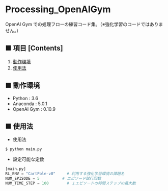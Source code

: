 # Processing_OpenAIGym
OpenAI Gym での処理フローの練習コード集。（※強化学習のコードではありません。）<br>

## ■ 項目 [Contents]
1. [動作環境](#動作環境)
1. [使用法](#使用法)

## ■ 動作環境

- Python : 3.6
- Anaconda : 5.0.1
- OpenAI Gym : 0.10.9

## ■ 使用法

- 使用法
```
$ python main.py
```

- 設定可能な定数
```python
[main.py]
RL_ENV = "CartPole-v0"     # 利用する強化学習環境の課題名
NUM_EPISODE = 5          # エピソード試行回数
NUM_TIME_STEP = 100        # １エピソードの時間ステップの最大数
```
